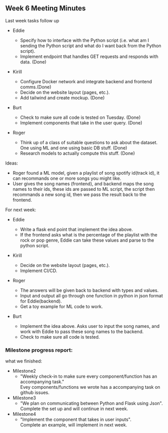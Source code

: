 ## Week 6 Meeting Minutes
Last week tasks follow up
- Eddie
  - Specify how to interface with the Python script (i.e. what am I sending the Python script and what do I want back from the Python script).
  - Implement endpoint that handles GET requests and responds with data. (Done)

- Kirill
  - Configure Docker network and integrate backend and frontend comms.(Done)
  - Decide on the website layout (pages, etc.).
  - Add tailwind and create mockup. (Done)

- Burt
  - Check to make sure all code is tested on Tuesday. (Done)
  - Implement components that take in the user query. (Done)

- Roger
  - Think up of a class of suitable questions to ask about the dataset. One using ML and one using basic DB stuff. (Done)
  - Research models to actually compute this stuff. (Done)

Ideas:
  - Roger found a ML model, given a playlist of song spotify id(track id), it can recommands one or more songs you might like.
  - User gives the song names (frontend), and backend maps the song names to their ids, these ids are passed to ML script, the 
  script then recommands a new song id, then we pass the result back to the frontend.
  

For next week: 
- Eddie
  - Write a flask end point that implement the idea above.
  - If the frontend asks what is the percentage of the playlist with the rock or pop genre, Eddie can take these values and parse to the python script.

- Kirill
  - Decide on the website layout (pages, etc.).
  - Implement CI/CD.
  
- Roger
  - The answers will be given back to backend with types and values.
  - Input and output all go through one function in python in json format for Eddie(backend).
  - Get a toy example for ML code to work.

- Burt
  - Implement the idea above. Asks user to input the song names, and work with Eddie to pass these song names to the backend.
  - Check to make sure all code is tested.

### Milestone progress report:
what we finished:
- Milestone2
  - "Weekly check-in to make sure every component/function has an accompanying task." <br>
  Evey components/functions we wrote has a accompanying task on github issues. 
- Milestone3
  - "We plan on communicating between Python and Flask using Json". <br>
  Complete the set up and will continue in next week.
- Milestone4
  - "Implement the component that takes in user inputs". <br>
  Complete an example, will implement in next week.
